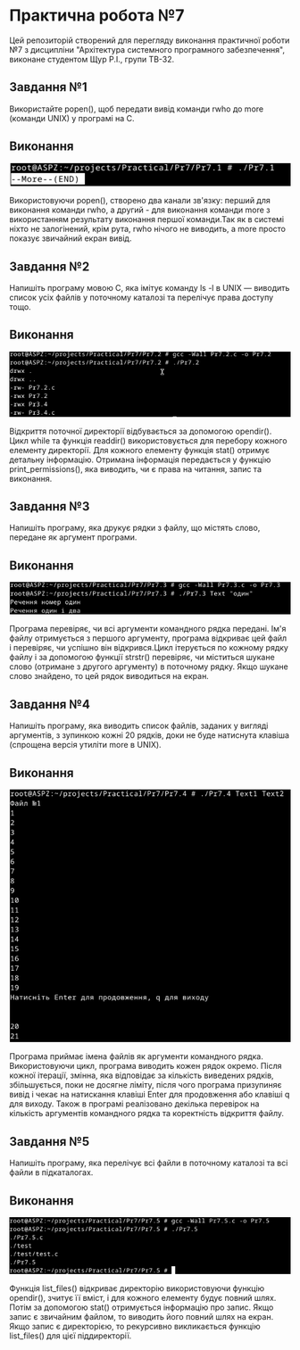 # Практична робота №7
Цей репозиторій cтворений для перегляду виконання практичної роботи №7 з дисципліни "Архітектура системного програмного забезпечення", виконане студентом Щур Р.І., групи ТВ-32.

## Завдання №1
Використайте popen(), щоб передати вивід команди rwho до more (команди UNIX) у програмі на C.

## Виконання
![Pr7.1.png](Pr7.1.png)

Використовуючи popen(), створено два канали зв'язку: перший для виконання команди rwho, а другий - для виконання команди more з використанням результату виконання першої команди.Так як в системі ніхто не залогінений, крім рута, rwho нічого не виводить, а more просто показує звичайний екран вивід.


## Завдання №2
Напишіть програму мовою C, яка імітує команду ls -l в UNIX — виводить список усіх файлів у поточному каталозі та перелічує права доступу тощо.

## Виконання
![Pr7.2.png](Pr7.2.png)

Відкриття поточної директорії відбувається за допомогою opendir(). Цикл while та функція readdir() використовується для перебору кожного елементу директорії. Для кожного елементу функція stat() отримує детальну інформацію. Отримана інформація передається у функцію print_permissions(), яка виводить, чи є права на читання, запис та виконання.


## Завдання №3
Напишіть програму, яка друкує рядки з файлу, що містять слово, передане як аргумент програми.

## Виконання
![Pr7.3.png](Pr7.3.png)

Програма перевіряє, чи всі аргументи командного рядка передані. Ім'я файлу отримується з першого аргументу, програма відкриває цей файл і перевіряє, чи успішно він відкрився.Цикл ітерується по кожному рядку файлу і за допомогою функції strstr() перевіряє, чи міститься шукане слово (отримане з другого аргументу) в поточному рядку. Якщо шукане слово знайдено, то цей рядок виводиться на екран.


## Завдання №4
Напишіть програму, яка виводить список файлів, заданих у вигляді аргументів, з зупинкою кожні 20 рядків, доки не буде натиснута клавіша (спрощена версія утиліти more в UNIX).


## Виконання
![Pr7.4.png](Pr7.4.png)

Програма приймає імена файлів як аргументи командного рядка. Використовуючи цикл, програма виводить кожен рядок окремо. Після кожної ітерації, змінна, яка відповідає за кількість виведених рядків, збільшується, поки не досягне ліміту, після чого програма призупиняє вивід і чекає на натискання клавіші Enter для продовження або клавіші q для виходу. Також в програмі реалізовано декілька перевірок на кількість аргументів командного рядка та коректність відкриття файлу.


## Завдання №5
Напишіть програму, яка перелічує всі файли в поточному каталозі та всі файли в підкаталогах.


## Виконання
![Pr7.5.png](Pr7.5.png)

Функція list_files() відкриває директорію використовуючи функцію opendir(), зчитує її вміст, і для кожного елементу будує повний шлях. Потім за допомогою stat() отримується інформацію про запис. Якщо запис є звичайним файлом, то виводить його повний шлях на екран. Якщо запис є директорією, то рекурсивно викликається функцію list_files() для цієї піддиректорії.

